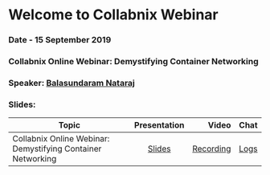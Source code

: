 # Welcome to Collabnix Webinar 

### Date - 15 September 2019
### Collabnix Online Webinar: Demystifying Container Networking


### Speaker: [Balasundaram Nataraj](https://www.linkedin.com/in/balasundaram-natarajan-43471115/)

### Slides:


| Topic        | Presentation          | Video  | Chat |
| ------------- |:-------------:| -----:| -----:|
| Collabnix Online Webinar: Demystifying Container Networking| [Slides](https://www.slideshare.net/ajeetraina/collabnix-online-webinar-demystifying-docker-kubernetes-networking-by-balasundaram-natarajan) | [Recording](https://docker.zoom.us/recording/play/1yu_fGqwzB4pQj2hl3dFPgTjS5HeeJrHLrQJ3mtE2-pfdBLGgbR93uYl2ujXqixu?continueMode=true) | [Logs](https://github.com/collabnix/dockerbangalore/blob/master/slides/14th-Sep-2019-Collabnix-Online-Webinar-Demystifying-Container-Networking/meeting_saved_chat.txt) |





